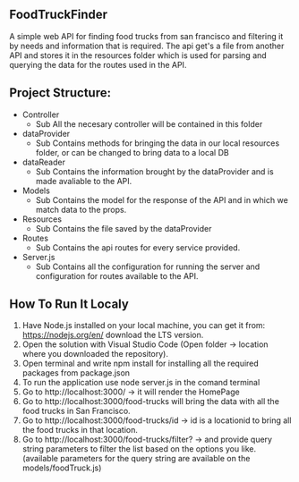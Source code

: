 ## FoodTruckFinder
A simple web API for finding food trucks from san francisco and filtering it by needs and information that is required.
The api get's a file from another API and stores it in the resources folder which is used for parsing and querying the data for the routes used in the API.

## Project Structure:
 * Controller
    * Sub All the necesary controller will be contained in this folder
 * dataProvider
    * Sub Contains methods for bringing the data in our local resources folder, or can be changed to bring data to a local DB
 * dataReader
    * Sub Contains the information brought by the dataProvider and is made avaliable to the API.
 * Models
    * Sub Contains the model for the response of the API and in which we match data to the props.
 * Resources
    * Sub Contains the file saved by the dataProvider
 * Routes
    * Sub Contains the api routes for every service provided.
 * Server.js
    * Sub Contains all the configuration for running the server and configuration for routes available to the API.

## How To Run It Localy
1. Have Node.js installed on your local machine, you can get it from: https://nodejs.org/en/ download the LTS version.
2. Open the solution with Visual Studio Code (Open folder -> location where you downloaded the repository).
3. Open terminal and write npm install for installing all the required packages from package.json
4. To run the application use node server.js in the comand terminal
5. Go to http://localhost:3000/ -> it will render the HomePage
6. Go to http://localhost:3000/food-trucks will bring the data with all the food trucks in San Francisco.
7. Go to http://localhost:3000/food-trucks/id -> id is a locationid to bring all the food trucks in that location.
8. Go to http://localhost:3000/food-trucks/filter? -> and provide query string parameters to filter the list based on the options you like. (available parameters for the query string are available on the models/foodTruck.js)
